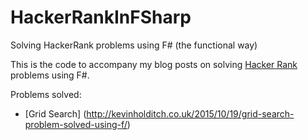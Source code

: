 # HackerRankInFSharp
Solving HackerRank problems using F# (the functional way)

This is the code to accompany my blog posts on solving [Hacker Rank](https://hackerrank.com) problems using F#.

Problems solved:
* [Grid Search] (http://kevinholditch.co.uk/2015/10/19/grid-search-problem-solved-using-f/)
